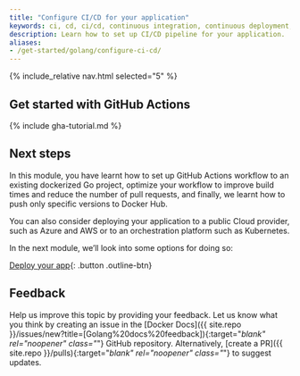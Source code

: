 ```yaml
---
title: "Configure CI/CD for your application"
keywords: ci, cd, ci/cd, continuous integration, continuous deployment, deployment, github, github actions, go, golang, development
description: Learn how to set up CI/CD pipeline for your application.
aliases:
- /get-started/golang/configure-ci-cd/
---
```


{% include_relative nav.html selected="5" %}

## Get started with GitHub Actions

{% include gha-tutorial.md %}

## Next steps

In this module, you have learnt how to set up GitHub Actions workflow to an existing dockerized Go project, optimize your workflow to improve build times and reduce the number of pull requests, and finally, we learnt how to push only specific versions to Docker Hub.

You can also consider deploying your application to a public Cloud provider, such as Azure and AWS or to an orchestration platform such as Kubernetes.

In the next module, we’ll look into some options for doing so:

[Deploy your app](deploy.md){: .button .outline-btn}

## Feedback

Help us improve this topic by providing your feedback. Let us know what you think by creating an issue in the [Docker Docs]({{ site.repo }}/issues/new?title=[Golang%20docs%20feedback]){:target="_blank" rel="noopener" class="_"} GitHub repository. Alternatively, [create a PR]({{ site.repo }}/pulls){:target="_blank" rel="noopener" class="_"} to suggest updates.
